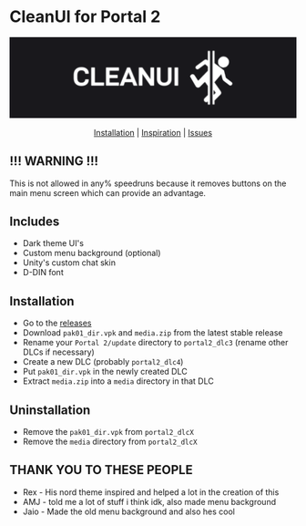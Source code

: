 # CleanUI for Portal 2
<div align=center>
<img src="./docs/logo_ish_thingy.png" alt="logo kinda thing" width="800"/>

[Installation](https://github.com/MrSlimeDiamond/p2-cleanui#installation) | [Inspiration](https://gamebanana.com/mods/22973) | [Issues](https://github.com/MrSlimeDiamond/p2-cleanui/issues)

</div>

## !!! WARNING !!!
This is not allowed in any% speedruns because it removes buttons on the main menu screen which can provide an advantage.

## Includes
* Dark theme UI's
* Custom menu background (optional)
* Unity's custom chat skin
* D-DIN font

## Installation
* Go to the [releases](https://github.com/MrSlimeDiamond/p2-cleanui/releases)
* Download `pak01_dir.vpk` and `media.zip` from the latest stable release
* Rename your `Portal 2/update` directory to `portal2_dlc3` (rename other DLCs if necessary)
* Create a new DLC (probably `portal2_dlc4`)
* Put `pak01_dir.vpk` in the newly created DLC
* Extract `media.zip` into a `media` directory in that DLC

## Uninstallation
* Remove the `pak01_dir.vpk` from `portal2_dlcX`
* Remove the `media` directory from `portal2_dlcX`

## THANK YOU TO THESE PEOPLE
* Rex - His nord theme inspired and helped a lot in the creation of this
* AMJ - told me a lot of stuff i think idk, also made menu background
* Jaio - Made the old menu background and also hes cool
